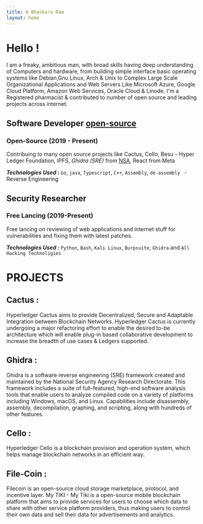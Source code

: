 ```yaml
---
title: A Bhaskara Ram
layout: home
---
```


# Hello !
I am a freaky, ambitious man, with broad skills having deep understanding of Computers and hardware, from building simple interface basic operating systems like Debian,Gnu Linux, Arch & Unix to Complex Large Scale Organizational Applications and Web Servers Like Microsoft Azure, Google Cloud Platform, Amazon Web Services, Oracle Cloud & Linode. I'm a Registered pharmacist & contributed to number of open source and leading projects across internet.

## Software Developer [open-source](https://opensource.org/)

### Open-Source (2019 - Present)

Contribuing to many open source projects like Cactus, Cello, Besu - Hyper Ledger Foundation, IPFS, _Ghidra (SRE)_ from [NSA](https://nsa.gov), React from Meta

***Technologies Used :*** `Go`, `java`, `Typescript`, `C++`, `Assembly`, `de-assembly ` - Reverse Engineering

## Security Researcher

### Free Lancing (2019-Present)

Free lancing on reviewing of web applications and internet stuff for vulnerabilities and fixing them with latest patches.

***Technologies Used :*** `Python`, `Bash`, `Kali Linux`, `Burpsuite`, `Ghidra` and `All Hacking Technoligies`

# PROJECTS

## Cactus :

Hyperledger Cactus aims to provide Decentralized, Secure and Adaptable Integration between Blockchain Networks. Hyperledger Cactus is currently undergoing a major refactoring effort to enable the desired to-be architecture which will enable plug-in based collaborative development to increase the breadth of use cases & Ledgers supported.

## Ghidra : 

Ghidra is a software reverse engineering (SRE) framework created and maintained by the National Security Agency Research Directorate. This framework includes a suite of full-featured, high-end software analysis tools that enable users to analyze compiled code on a variety of platforms including Windows, macOS, and Linux. Capabilities include disassembly, assembly, decompilation, graphing, and scripting, along with hundreds of other features.
## Cello : 

Hyperledger Cello is a blockchain provision and operation system, which helps manage blockchain networks in an efficient way.

## File-Coin : 

Filecoin is an open-source cloud storage marketplace, protocol, and incentive layer.
My TIKI - My Tiki is a open-source mobile blockchain platform that aims to provide services for users to choose which data to share with other service platform providers, thus making users to control their own data and sell their data for advertisements and analytics.